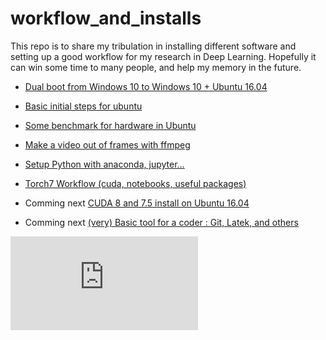 # workflow_and_installs
This repo is to share my tribulation in installing different software and setting up a good workflow for my research in Deep Learning. Hopefully it can win some time to many people, and help my memory in the future.

- [Dual boot from Windows 10 to Windows 10 + Ubuntu 16.04](https://github.com/ThibaultGROUEIX/workflow_and_installs/tree/master/dual_boot.md)

- [Basic initial steps for ubuntu](https://github.com/ThibaultGROUEIX/workflow_and_installs/tree/master/initial_steps.md)

- [Some benchmark for hardware in Ubuntu](https://github.com/ThibaultGROUEIX/workflow_and_installs/tree/master/benchmark.md)

- [Make a video out of frames with ffmpeg](https://github.com/ThibaultGROUEIX/workflow_and_installs/tree/master/make_video_out_frames.md)

- [Setup Python with anaconda, jupyter...](https://github.com/ThibaultGROUEIX/workflow_and_installs/tree/master/python_setup.md)


- [Torch7 Workflow (cuda, notebooks, useful packages)](https://github.com/ThibaultGROUEIX/workflow_and_installs/tree/master/torch_workflow.md)
- Comming next [ CUDA 8 and 7.5 install on Ubuntu 16.04 ](https://github.com/ThibaultGROUEIX/workflow_and_installs/tree/master/cuda_install.md)
- Comming next [(very) Basic tool for a coder : Git, Latek, and others](https://github.com/ThibaultGROUEIX/workflow_and_installs/tree/master/basic_coding_tools.md)





[![Analytics](https://ga-beacon.appspot.com/UA-91308638-2/github.com/ThibaultGROUEIX/workflow_and_installs/readme.md?pixel)](https://github.com/ThibaultGROUEIX/workflow_and_installs/)
